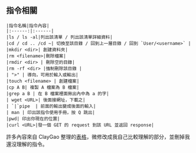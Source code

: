 ## 指令相關

    |指令名稱|指令內容|
    |:------:|:------|
    |ls / ls -al|列出該清單 / 列出該清單詳細資料|
    |cd / cd .. /cd ~| 切換至該目錄 / 回到上一層目錄 / 回到 `User/<username>` |
    |mkdir <dir>| 創建資料夾|
    |rm <filename>|刪除檔案|
    |rmdir <dir> | 刪除空的目錄|
    |rm -rf <dir> |強制刪除該目錄 |
    | ">" | 導向，可用於輸入或輸出|
    |touch <filename> | 創建檔案|
    |cp A B| 複製 A 檔案為 B 檔案|
    |grep a B | 在 B 檔案裡面揪出內中為 a 的字|
    | wget <URL>| 後面接網址，下載之|
    | `|`pipe  | 前面的輸出變成後面的輸入|
    | man | 印出該指令使用手冊，按 Q 跳出|
    |pwd| 印出你現在的位置|
    |curl <URL>|發一個 GET 的 request 到該 URL 並返回 response|
  許多內容來自 ClayGao 整理的[表格](https://github.com/Lidemy/mentor-program-3rd-ClayGao/blob/master/homeworks/week5/hw1.md)，微修改成我自己比較理解的部分，並刪掉我還沒理解的指令。